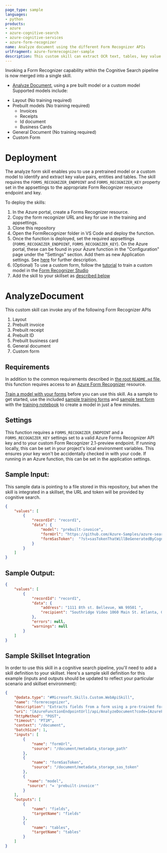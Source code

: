 ```yaml
---
page_type: sample
languages:
- python
products:
- azure
- azure-cognitive-search
- azure-cognitive-services
- azure-form-recognizer
name: Analyze document using the different Form Recognizer APIs
urlFragment: azure-formrecognizer-sample
description: This custom skill can extract OCR text, tables, key value pairs and custom fomr fields from a document. 
---
```

Invoking a Form Recognizer capability within the Cognitive Search pipeline is now merged into a single skill.
* [Analyze Document](#AnalyzeDocument), using a pre built model or a custom model
Supported models include:
- Layout (No training required)
- Prebuilt models (No training required)
    - Invoices
    - Receipts
    - Id document
    - Business Cards
- General Document (No training required)
- Custom Form


# Deployment    

The analyze form skill enables you to use a pretrained model or a custom model to identify and extract key value pairs, entities and tables. The skill requires the `FORMS_RECOGNIZER_ENDPOINT` and `FORMS_RECOGNIZER_KEY` property set in the appsettings to the appropriate Form Recognizer resource endpoint and key.

To deploy the skills:
1. In the Azure portal, create a Forms Recognizer resource.
2. Copy the form recognizer URL and key for use in the training and appsettings.
3. Clone this repository
4. Open the FormRecognizer folder in VS Code and deploy the function.
5. Once the function is deployed, set the required appsettings (`FORMS_RECOGNIZER_ENDPOINT`, `FORMS_RECOGNIZER_KEY`).  On the Azure portal, these can be found in your Azure function in the "Configuration" page under the "Settings" section.  Add them as new Application settings.  See [here](https://docs.microsoft.com/en-us/azure/azure-functions/functions-how-to-use-azure-function-app-settings?tabs=portal#settings) for further description.  
6. (Optional) To use a custom form, follow the [tutorial](https://docs.microsoft.com/en-us/azure/applied-ai-services/form-recognizer/quickstarts/try-v3-form-recognizer-studio) to train a custom model in the [Form Recognizer Studio](https://formrecognizer.appliedai.azure.com/studio)
7. Add the skill to your skillset as [described below](#sample-skillset-integration)

# AnalyzeDocument

This custom skill can invoke any of the following Form Recognizer APIs
1. Layout
2. Prebuilt invoice
3. Prebuilt receipt
4. Prebuilt ID
5. Prebuilt business card
6. General document
7. Custom form

## Requirements

In addition to the common requirements described in [the root `README.md` file](../../README.md), this function requires access to an [Azure Form Recognizer](https://azure.microsoft.com/en-us/services/cognitive-services/form-recognizer/) resource. 

[Train a model with your forms](https://docs.microsoft.com/en-us/azure/applied-ai-services/form-recognizer/build-training-data-set) before you can use this skill. As a sample to get started, use the included [sample training forms](Train) and [sample test form](Test) with the [training notebook](FormRecognizerTrainModel.ipynb) to create a model in just a few minutes.

## Settings

This function requires a `FORMS_RECOGNIZER_ENDPOINT` and a `FORMS_RECOGNIZER_KEY` settings set to a valid Azure Forms Recognizer API key and to your custom Form Recognizer 2.1-preview endpoint. 
If running locally, this can be set in your project's local environment variables. This ensures your key won't be accidentally checked in with your code.
If running in an Azure function, this can be set in the application settings.

## Sample Input:

This sample data is pointing to a file stored in this repository, but when the skill is integrated in a skillset, the URL and token will be provided by cognitive search.

```json
{
    "values": [
        {
            "recordId": "record1",
            "data": { 
                "model": "prebuilt-invoice",
                "formUrl": "https://github.com/Azure-Samples/azure-search-power-skills/raw/master/SampleData/Invoice_4.pdf",
                "formSasToken":  "?st=sasTokenThatWillBeGeneratedByCognitiveSearch"
            }
        }
    ]
}
```

## Sample Output:

```json
{
    "values": [
        {
            "recordId": "record1",
            "data": {
                "address": "1111 8th st. Bellevue, WA 99501 ",
                "recipient": "Southridge Video 1060 Main St. Atlanta, GA 65024 "
            },
            "errors": null,
            "warnings": null
        }
    ]
}
```

## Sample Skillset Integration

In order to use this skill in a cognitive search pipeline, you'll need to add a skill definition to your skillset.
Here's a sample skill definition for this example (inputs and outputs should be updated to reflect your particular scenario and skillset environment):

```json
{
    "@odata.type": "#Microsoft.Skills.Custom.WebApiSkill",
    "name": "formrecognizer", 
    "description": "Extracts fields from a form using a pre-trained form recognition model",
    "uri": "[AzureFunctionEndpointUrl]/api/AnalyzeDocument?code=[AzureFunctionDefaultHostKey]",
    "httpMethod": "POST",
    "timeout": "PT1M",
    "context": "/document",
    "batchSize": 1,
    "inputs": [
        {
            "name": "formUrl",
            "source": "/document/metadata_storage_path"
        },
        {
            "name": "formSasToken",
            "source": "/document/metadata_storage_sas_token"
        },
        {
          "name": "model",
          "source": "= 'prebuilt-invoice'"
        }
    ],
    "outputs": [
        {
            "name": "fields",
            "targetName": "fields"
        },
        {
            "name": "tables",
            "targetName": "tables"
        }
    ]
}
```

